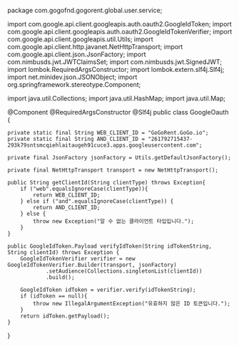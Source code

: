 package com.gogofnd.gogorent.global.user.service;

import com.google.api.client.googleapis.auth.oauth2.GoogleIdToken;
import com.google.api.client.googleapis.auth.oauth2.GoogleIdTokenVerifier;
import com.google.api.client.googleapis.util.Utils;
import com.google.api.client.http.javanet.NetHttpTransport;
import com.google.api.client.json.JsonFactory;
import com.nimbusds.jwt.JWTClaimsSet;
import com.nimbusds.jwt.SignedJWT;
import lombok.RequiredArgsConstructor;
import lombok.extern.slf4j.Slf4j;
import net.minidev.json.JSONObject;
import org.springframework.stereotype.Component;

import java.util.Collections;
import java.util.HashMap;
import java.util.Map;


@Component
@RequiredArgsConstructor
@Slf4j
public class GoogleOauth {

    private static final String WEB_CLIENT_ID = "GoGoRent.GoGo.io";
    private static final String AND_CLIENT_ID = "261792715437-293k79sntsmcqiehlaitaugeh91cuce3.apps.googleusercontent.com";

    private final JsonFactory jsonFactory = Utils.getDefaultJsonFactory();

    private final NetHttpTransport transport = new NetHttpTransport();

    public String getClientId(String clientType) throws Exception{
        if ("web".equalsIgnoreCase(clientType)){
            return WEB_CLIENT_ID;
        } else if ("and".equalsIgnoreCase(clientType)) {
            return AND_CLIENT_ID;
        } else {
            throw new Exception("알 수 없는 클라이언트 타입입니다.");
        }
    }

    public GoogleIdToken.Payload verifyIdToken(String idTokenString, String clientId) throws Exception {
        GoogleIdTokenVerifier verifier = new GoogleIdTokenVerifier.Builder(transport, jsonFactory)
                .setAudience(Collections.singletonList(clientId))
                .build();

        GoogleIdToken idToken = verifier.verify(idTokenString);
        if (idToken == null){
            throw new IllegalArgumentException("유효하지 않은 ID 토큰입니다.");
        }
        return idToken.getPayload();
    }
}
